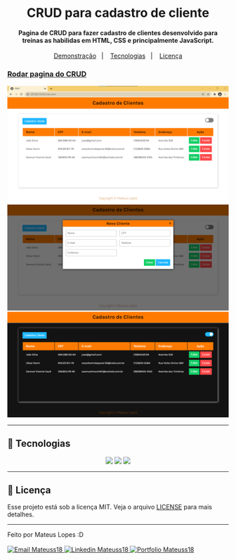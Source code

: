 <h1 align="center">
    CRUD para cadastro de cliente
</h1>

<h4 align="center">
  Pagina de CRUD para fazer cadastro de clientes desenvolvido para treinas as habilidas em HTML, CSS e principalmente JavaScript.
</h4>

<p align="center">
  <a href="#rodar-pagina-do-crud">Demonstração</a>&nbsp;&nbsp;&nbsp;|&nbsp;&nbsp;&nbsp;
  <a href="#rocket-tecnologias">Tecnologias</a>&nbsp;&nbsp;&nbsp;|&nbsp;&nbsp;&nbsp;
  <a href="#-licença">Licença</a>
</p>

### [Rodar pagina do CRUD](https://mateuss18.github.io/CRUD-em-Javascript/)
<img src="/images/CRUD.png">
<img src="/images/create.png">
<img src="/images/Dark-mode.png">

>
---

## :rocket: Tecnologias

<div align="center">

![](https://github.com/JoshDanielWalker/Tech-SVG-Icons/blob/master/html-5.svg)
![](https://github.com/JoshDanielWalker/Tech-SVG-Icons/blob/master/css.svg)
![](https://github.com/JoshDanielWalker/Tech-SVG-Icons/blob/master/javascript.svg)
</div>

>
---
## 📝 Licença

Esse projeto está sob a licença MIT. Veja o arquivo [LICENSE](LICENSE) para mais detalhes.

---

Feito por Mateus Lopes :D <br><br>
<a href="mailto:mateus20.lopes02@gmail.com" target="_blank">
  <img src="https://img.shields.io/badge/Gmail-D14836?style=for-the-badge&logo=gmail&logoColor=white" alt="Email Mateuss18">
</a>
<a href="https://www.linkedin.com/in/mateus--lopes/" target="_blank">
  <img src="https://img.shields.io/badge/LinkedIn-0077B5?style=for-the-badge&logo=linkedin&logoColor=white" alt="Linkedin Mateuss18">
</a>
<a href="https://mateus-lopes-portfolio.netlify.app" target="_blank">
  <img src="https://img.shields.io/badge/-Portfolio-black?logo=flickr&style=for-the-badge" alt="Portfolio Mateuss18">
</a>


